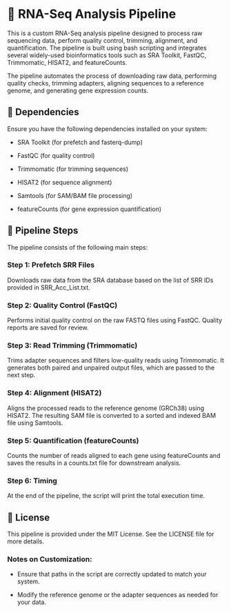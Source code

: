 # 🧬 RNA-Seq Analysis Pipeline


This is a custom RNA-Seq analysis pipeline designed to process raw sequencing data, perform quality control, trimming, alignment, and quantification. The pipeline is built using bash scripting and integrates several widely-used bioinformatics tools such as SRA Toolkit, FastQC, Trimmomatic, HISAT2, and featureCounts.

The pipeline automates the process of downloading raw data, performing quality checks, trimming adapters, aligning sequences to a reference genome, and generating gene expression counts.


## 🧰 Dependencies
Ensure you have the following dependencies installed on your system:

- SRA Toolkit (for prefetch and fasterq-dump)

- FastQC (for quality control)

- Trimmomatic (for trimming sequences)

- HISAT2 (for sequence alignment)

- Samtools (for SAM/BAM file processing)

- featureCounts (for gene expression quantification)


## 🔁 Pipeline Steps
The pipeline consists of the following main steps:

### Step 1: Prefetch SRR Files
Downloads raw data from the SRA database based on the list of SRR IDs provided in SRR_Acc_List.txt.

### Step 2: Quality Control (FastQC)
Performs initial quality control on the raw FASTQ files using FastQC. Quality reports are saved for review.

### Step 3: Read Trimming (Trimmomatic)
Trims adapter sequences and filters low-quality reads using Trimmomatic. It generates both paired and unpaired output files, which are passed to the next step.

### Step 4: Alignment (HISAT2)
Aligns the processed reads to the reference genome (GRCh38) using HISAT2. The resulting SAM file is converted to a sorted and indexed BAM file using Samtools.

### Step 5: Quantification (featureCounts)
Counts the number of reads aligned to each gene using featureCounts and saves the results in a counts.txt file for downstream analysis.

### Step 6: Timing
At the end of the pipeline, the script will print the total execution time.

## 📃 License
This pipeline is provided under the MIT License. See the LICENSE file for more details.

### Notes on Customization:
- Ensure that paths in the script are correctly updated to match your system.

- Modify the reference genome or the adapter sequences as needed for your data.

